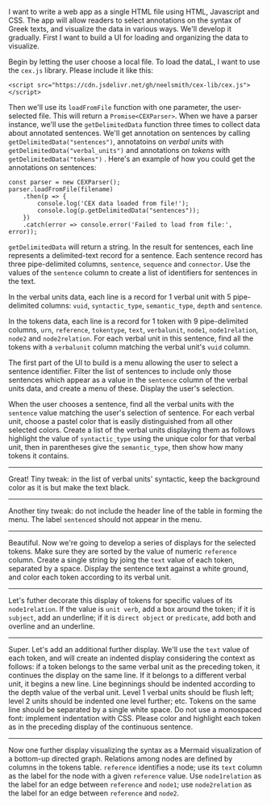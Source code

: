 I want to write a web app as a single HTML file using HTML, Javascript and CSS. The app will allow readers to select annotations on the syntax of Greek texts, and visualize the data in various ways. We'll develop it gradually. First I want to build a UI for loading and organizing the data to visualize. 

Begin by letting the user choose a local file. To load the dataL, I want to use the `cex.js` library. Please include it like this:


```<script src="https://cdn.jsdelivr.net/gh/neelsmith/cex-lib/cex.js"></script>```

Then we'll use its `loadFromFile` function with one parameter, the user-selected file. This will return a `Promise<CEXParser>`. When we have a parser instance, 
we'll use the `getDelimitedData` function three times to collect data about annotated sentences. We'll get annotation on sentences by calling `getDelimitedData("sentences")`, annotatoins on *verbal units* with `getDelimitedData("verbal_units")` and annotations on *tokens* with `getDelimitedData("tokens")` . Here's an example of how you could get the annotations on sentences:

```
const parser = new CEXParser();
parser.loadFromFile(filename)
    .then(p => {
        console.log('CEX data loaded from file!');
        console.log(p.getDelimitedData("sentences"));
    })
    .catch(error => console.error('Failed to load from file:', error));

```


`getDelimitedData` will return a string. 
In the result for sentences, each line represents a delimited-text record for a sentence. Each sentence record has three pipe-delimited columns, `sentence`, `sequence` and `connector`. Use the values of the `sentence` column to create a list of identifiers for sentences in the text.

In the verbal units data, each line is a record for 1 verbal unit with 5 pipe-delimited columns: `vuid`, `syntactic_type`, `semantic_type`, `depth` and `sentence`.

In the tokens data, each line is a record for 1 token with 9 pipe-delimited columns, `urn`, `reference`, `tokentype`, `text`, `verbalunit`, `node1`, `node1relation`, `node2` and `node2relation`. For each verbal unit in this sentence, find all the tokens with a `verbalunit` column matching the verbal unit's `vuid` column. 


The first part of the UI to build is a menu allowing the user to select a sentence identifier. Filter the list of sentences to include only those sentences which appear as a value in the `sentence` column of the verbal units data, and create a menu of these. Display the user's selection.

When the user chooses a sentence, find all the verbal units with the `sentence` value matching the user's selection of sentence. For each verbal unit, choose a pastel color that is easily distinguished from all other selected colors.
Create a list of the verbal units displaying them as follows highlight the value of `syntactic_type` using the unique color for that verbal unit, then in parentheses give the `semantic_type`, then show how many tokens it contains.

---

Great! Tiny tweak: in the list of verbal units' syntactic, keep the background color as it is but make the text black.

---

Another tiny tweak: do not include the header line of the table in forming the menu. The label `sentenced` should not appear in the menu.

---


Beautiful. Now we're going to develop a series of displays for the selected tokens. Make sure they are sorted by the value of numeric `reference` column. Create a single string by joing the `text` value of each token, separated by a space.
Display the sentence text against a white ground, and color each token according to its verbal unit.


---

Let's futher decorate this display of tokens for specific values of its `node1relation`. If the value is `unit verb`, add a box around the token; if it is `subject`, add an underline; if it is `direct object` or `predicate`, add both and overline and an underline.

---

Super. Let's add an additional further display. We'll use the `text` value of each token, and will create an indented display considering the context as follows: if a token belongs to the same verbal unit as the preceding token, it continues the display on the same line. If it belongs to a different verbal unit, it begins a new line. Line beginnings should be indented according to the depth value of the verbal unit. Level 1 verbal units should be flush left; level 2 units should be indented one level further; etc. Tokens on the same line should be separated by a single white space. Do not use a monospaced font: implement indentation with CSS. Please color and highlight each token as in the preceding display of the continuous sentence.

---

Now one further display visualizing the syntax as a Mermaid visualization of a bottom-up directed graph. Relations among nodes are defined by  columns in the tokens table. `reference` identifies a node; use its `text` column as the label for the node with a given `reference` value.  Use `node1relation` as the label for an edge between `reference` and `node1`; use `node2relation` as the label for an edge between `reference` and `node2`. 